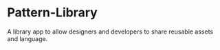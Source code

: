 Pattern-Library
===============

A library app to allow designers and developers to share reusable assets and language.
